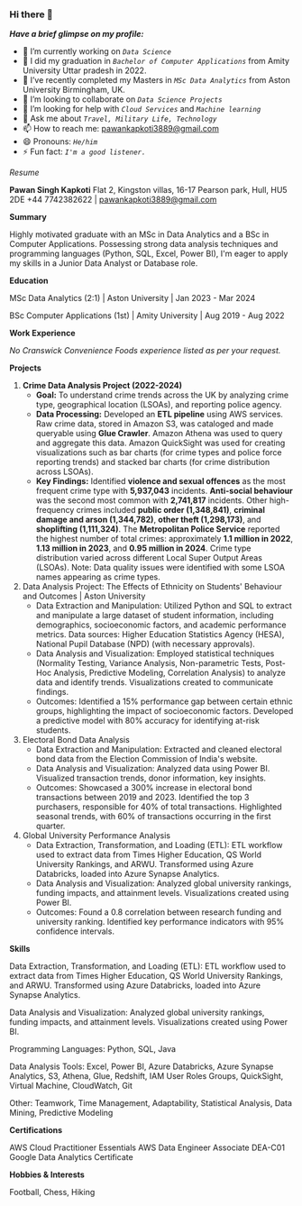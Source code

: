 ### Hi there 👋



***Have a brief glimpse on my profile:***

- 🔭 I’m currently working on *`Data Science`*
- 🌱 I did my graduation in *`Bachelor of Computer Applications`* from Amity University Uttar pradesh in 2022.
- 🌱 I’ve recently completed my Masters in *`MSc Data Analytics`* from Aston University Birmingham, UK.
- 👯 I’m looking to collaborate on *`Data Science Projects`*
- 🤔 I’m looking for help with *`Cloud Services`* and *`Machine learning`* 
- 💬 Ask me about *`Travel, Military Life, Technology`*
- 📫 How to reach me: pawankapkoti3889@gmail.com
- 😄 Pronouns: *`He/him`*
- ⚡ Fun fact: *`I'm a good listener.`*   


*Resume*

**Pawan Singh Kapkoti**
Flat 2, Kingston villas, 16-17 Pearson park, Hull, HU5 2DE
+44 7742382622 | pawankapkoti3889@gmail.com

**Summary**

Highly motivated graduate with an MSc in Data Analytics and a BSc in Computer Applications. Possessing strong data analysis techniques and programming languages (Python, SQL, Excel, Power BI), I'm eager to apply my skills in a Junior Data Analyst or Database role.

**Education**

MSc Data Analytics (2:1) | Aston University | Jan 2023 - Mar 2024

BSc Computer Applications (1st) | Amity University | Aug 2019 - Aug 2022

**Work Experience**

*No Cranswick Convenience Foods experience listed as per your request.*

**Projects**

1.  **Crime Data Analysis Project (2022-2024)**
    * **Goal:** To understand crime trends across the UK by analyzing crime type, geographical location (LSOAs), and reporting police agency.
    * **Data Processing:** Developed an **ETL pipeline** using AWS services. Raw crime data, stored in Amazon S3, was cataloged and made queryable using **Glue Crawler**. Amazon Athena was used to query and aggregate this data. Amazon QuickSight was used for creating visualizations such as bar charts (for crime types and police force reporting trends) and stacked bar charts (for crime distribution across LSOAs).
    * **Key Findings:** Identified **violence and sexual offences** as the most frequent crime type with **5,937,043** incidents. **Anti-social behaviour** was the second most common with **2,741,817** incidents. Other high-frequency crimes included **public order (1,348,841)**, **criminal damage and arson (1,344,782)**, **other theft (1,298,173)**, and **shoplifting (1,111,324)**. The **Metropolitan Police Service** reported the highest number of total crimes: approximately **1.1 million in 2022**, **1.13 million in 2023**, and **0.95 million in 2024**. Crime type distribution varied across different Local Super Output Areas (LSOAs). Note: Data quality issues were identified with some LSOA names appearing as crime types.
2.  Data Analysis Project: The Effects of Ethnicity on Students' Behaviour and Outcomes | Aston University
    * Data Extraction and Manipulation: Utilized Python and SQL to extract and manipulate a large dataset of student information, including demographics, socioeconomic factors, and academic performance metrics. Data sources: Higher Education Statistics Agency (HESA), National Pupil Database (NPD) (with necessary approvals).
    * Data Analysis and Visualization: Employed statistical techniques (Normality Testing, Variance Analysis, Non-parametric Tests, Post-Hoc Analysis, Predictive Modeling, Correlation Analysis) to analyze data and identify trends. Visualizations created to communicate findings.
    * Outcomes: Identified a 15% performance gap between certain ethnic groups, highlighting the impact of socioeconomic factors. Developed a predictive model with 80% accuracy for identifying at-risk students.
3.  Electoral Bond Data Analysis
    * Data Extraction and Manipulation: Extracted and cleaned electoral bond data from the Election Commission of India's website.
    * Data Analysis and Visualization: Analyzed data using Power BI. Visualized transaction trends, donor information, key insights.
    * Outcomes: Showcased a 300% increase in electoral bond transactions between 2019 and 2023. Identified the top 3 purchasers, responsible for 40% of total transactions. Highlighted seasonal trends, with 60% of transactions occurring in the first quarter.
4.  Global University Performance Analysis
    * Data Extraction, Transformation, and Loading (ETL): ETL workflow used to extract data from Times Higher Education, QS World University Rankings, and ARWU. Transformed using Azure Databricks, loaded into Azure Synapse Analytics.
    * Data Analysis and Visualization: Analyzed global university rankings, funding impacts, and attainment levels. Visualizations created using Power BI.
    * Outcomes: Found a 0.8 correlation between research funding and university ranking. Identified key performance indicators with 95% confidence intervals.

**Skills**

Data Extraction, Transformation, and Loading (ETL): ETL workflow used to extract data from Times Higher Education, QS World University Rankings, and ARWU. Transformed using Azure Databricks, loaded into Azure Synapse Analytics.

Data Analysis and Visualization: Analyzed global university rankings, funding impacts, and attainment levels. Visualizations created using Power BI.

Programming Languages: Python, SQL, Java

Data Analysis Tools: Excel, Power BI, Azure Databricks, Azure Synapse Analytics, S3, Athena, Glue, Redshift, IAM User Roles Groups, QuickSight, Virtual Machine, CloudWatch, Git

Other: Teamwork, Time Management, Adaptability, Statistical Analysis, Data Mining, Predictive Modeling

**Certifications**

AWS Cloud Practitioner Essentials
AWS Data Engineer Associate DEA-C01
Google Data Analytics Certificate

**Hobbies & Interests**

Football, Chess, Hiking
